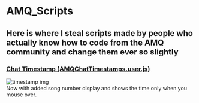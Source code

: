 # AMQ_Scripts

## Here is where I steal scripts made by people who actually know how to code from the AMQ community and change them ever so slightly


### [Chat Timestamp (AMQChatTimestamps.user.js)](https://github.com/MinusAtaraxy/AMQ_Scripts/blob/master/AMQChatTimestamps.user.js)

![timestamp img](https://i.imgur.com/TlTW3FR.png)   
 Now with added song number display and shows the time only when you mouse over.
